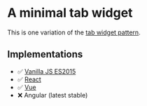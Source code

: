 # A minimal tab widget

This is one variation of the [tab widget pattern](../).

## Implementations

* ✅ [Vanilla JS ES2015](es2015)
* ✅ [React](react)
* ✅ [Vue](vue)
* ❌ Angular (latest stable)
